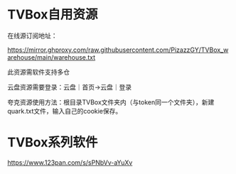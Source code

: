 # TVBox自用资源

在线源订阅地址：

https://mirror.ghproxy.com/raw.githubusercontent.com/PizazzGY/TVBox_warehouse/main/warehouse.txt

此资源需软件支持多仓

云盘资源需要登录：云盘｜首页→云盘｜登录

夸克资源使用方法：根目录TVBox文件夹内（与token同一个文件夹），新建quark.txt文件，输入自己的cookie保存。

# TVBox系列软件

https://www.123pan.com/s/sPNbVv-aYuXv